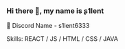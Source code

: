 ### Hi there 👋, my name is ʂ1lent

💬 Discord Name - s1lent6333


Skills: REACT / JS / HTML / CSS / JAVA





